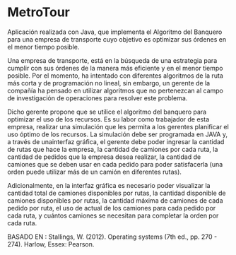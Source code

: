# MetroTour
Aplicación realizada con Java, que implementa el Algoritmo del Banquero para una empresa de transporte cuyo objetivo es optimizar sus órdenes en el menor tiempo posible.

Una empresa de transporte,  está en la búsqueda de una estrategia para cumplir con sus órdenes de la manera más
eficiente y en el menor tiempo posible. Por el momento, ha intentado con diferentes algoritmos de la ruta más corta
y de programación no lineal, sin embargo, un gerente de la compañía ha pensado en utilizar algoritmos que no
pertenezcan al campo de investigación de operaciones para resolver este problema.

Dicho gerente propone que se utilice el algoritmo del banquero para  optimizar el uso de los recursos. 
Es su labor como trabajador de esta empresa, realizar una simulación que les permita a los gerentes planificar
el uso óptimo de los recursos. La simulación debe ser programada en JAVA y, a través de unainterfaz gráfica,
el gerente debe poder ingresar  la cantidad de rutas que hace la empresa, la cantidad de camiones por cada ruta,
la cantidad de pedidos que la empresa desea realizar, la cantidad de camiones que se deben usar en cada
pedido para poder satisfacerla (una orden puede utilizar más de un camión en diferentes rutas).

Adicionalmente, en la interfaz gráfica es necesario poder visualizar la cantidad total de camiones disponibles por rutas, 
la cantidad disponible de camiones disponibles por rutas, la cantidad máxima de camiones de cada pedido por ruta, el uso
de actual de los camiones para cada pedido por cada ruta, y cuántos camiones se necesitan para completar la orden por cada ruta.

BASADO EN : Stallings, W. (2012). Operating systems (7th ed., pp. 270 - 274). Harlow, Essex: Pearson.
